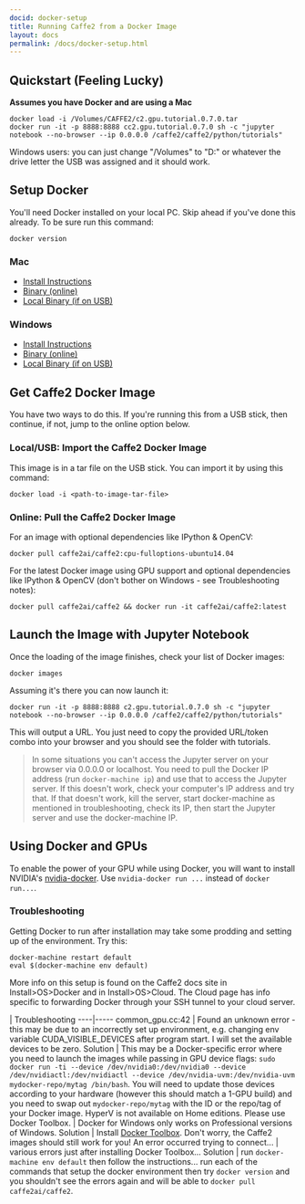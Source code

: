 ```yaml
---
docid: docker-setup
title: Running Caffe2 from a Docker Image
layout: docs
permalink: /docs/docker-setup.html
---
```


## Quickstart (Feeling Lucky)

**Assumes you have Docker and are using a Mac**

```
docker load -i /Volumes/CAFFE2/c2.gpu.tutorial.0.7.0.tar
docker run -it -p 8888:8888 cc2.gpu.tutorial.0.7.0 sh -c "jupyter notebook --no-browser --ip 0.0.0.0 /caffe2/caffe2/python/tutorials"
```

Windows users: you can just change "/Volumes" to "D:\" or whatever the drive letter the USB was assigned and it should work.

## Setup Docker

You'll need Docker installed on your local PC. Skip ahead if you've done this already. To be sure run this command:

```
docker version
```

### Mac

* [Install Instructions](https://docs.docker.com/docker-for-mac/install/)
* [Binary (online)](https://download.docker.com/mac/stable/Docker.dmg)
* [Local Binary (if on USB)](Docker.dmg)

### Windows

* [Install Instructions](https://docs.docker.com/docker-for-windows/install/)
* [Binary (online)](https://download.docker.com/win/stable/InstallDocker.msi)
* [Local Binary (if on USB)](InstallDocker.msi)

## Get Caffe2 Docker Image

You have two ways to do this. If you're running this from a USB stick, then continue, if not, jump to the online option below.

### Local/USB: Import the Caffe2 Docker Image

This image is in a tar file on the USB stick. You can import it by using this command:

```
docker load -i <path-to-image-tar-file>
```

### Online: Pull the Caffe2 Docker Image

For an image with optional dependencies like IPython & OpenCV:

```
docker pull caffe2ai/caffe2:cpu-fulloptions-ubuntu14.04
```

For the latest Docker image using GPU support and optional dependencies like IPython & OpenCV (don't bother on Windows - see Troubleshooting notes):

```
docker pull caffe2ai/caffe2 && docker run -it caffe2ai/caffe2:latest
```

## Launch the Image with Jupyter Notebook

Once the loading of the image finishes, check your list of Docker images:

```
docker images
```

Assuming it's there you can now launch it:

```
docker run -it -p 8888:8888 c2.gpu.tutorial.0.7.0 sh -c "jupyter notebook --no-browser --ip 0.0.0.0 /caffe2/caffe2/python/tutorials"
```

This will output a URL. You just need to copy the provided URL/token combo into your browser and you should see the folder with tutorials.

> In some situations you can't access the Jupyter server on your browser via 0.0.0.0 or localhost. You need to pull the Docker IP address (run `docker-machine ip`) and use that to access the Jupyter server. If this doesn't work, check your computer's IP address and try that. If that doesn't work, kill the server, start docker-machine as mentioned in troubleshooting, check its IP, then start the Jupyter server and use the docker-machine IP.

## Using Docker and GPUs

To enable the power of your GPU while using Docker, you will want to install NVIDIA's [nvidia-docker](https://devblogs.nvidia.com/parallelforall/nvidia-docker-gpu-server-application-deployment-made-easy/). Use `nvidia-docker run ...` instead of `docker run...`.

### Troubleshooting

Getting Docker to run after installation may take some prodding and setting up of the environment. Try this:

```
docker-machine restart default
eval $(docker-machine env default)
```

More info on this setup is found on the Caffe2 docs site in Install>OS>Docker and in Install>OS>Cloud. The Cloud page has info specific to forwarding Docker through your SSH tunnel to your cloud server.

| Troubleshooting
----|-----
common_gpu.cc:42 | Found an unknown error - this may be due to an incorrectly set up environment, e.g. changing env variable CUDA_VISIBLE_DEVICES after program start. I will set the available devices to be zero.
Solution | This may be a Docker-specific error where you need to launch the images while passing in GPU device flags: `sudo docker run -ti --device /dev/nvidia0:/dev/nvidia0 --device /dev/nvidiactl:/dev/nvidiactl --device /dev/nvidia-uvm:/dev/nvidia-uvm mydocker-repo/mytag /bin/bash`. You will need to update those devices according to your hardware (however this should match a 1-GPU build) and you need to swap out `mydocker-repo/mytag` with the ID or the repo/tag of your Docker image.
HyperV is not available on Home editions. Please use Docker Toolbox. | Docker for Windows only works on Professional versions of Windows.
Solution | Install [Docker Toolbox](https://www.docker.com/products/docker-toolbox). Don't worry, the Caffe2 images should still work for you!
An error occurred trying to connect... | various errors just after installing Docker Toolbox...
Solution | run `docker-machine env default` then follow the instructions... run each of the commands that setup the docker environment then try `docker version` and you shouldn't see the errors again and will be able to `docker pull caffe2ai/caffe2`.
